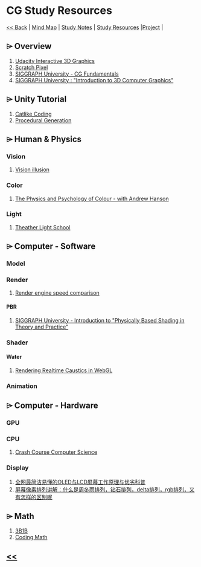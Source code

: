 # CG Study Resources

[<< Back](https://cosimaxr.github.io/Blog)
| [Mind Map](https://cosimaxr.github.io/Blog/CG_MindMap)  | [Study Notes](https://cosimaxr.github.io/Blog/CG_StudyNotes) | [Study Resources](https://cosimaxr.github.io/Blog/CG_StudyResources) |[Project](https://cosimaxr.github.io/Blog/CG) |

## ⌲ Overview
1. [Udacity Interactive 3D Graphics](https://classroom.udacity.com/courses/cs291) 
2. [Scratch Pixel](https://www.scratchapixel.com/index.php?redirect) 
3. [SIGGRAPH University - CG Fundamentals](https://www.youtube.com/watch?v=7Hn5qUmL-Q8) 
4. [SIGGRAPH University : "Introduction to 3D Computer Graphics"](https://www.youtube.com/watch?v=zxQjlIViRBE)


## ⌲ Unity Tutorial
1. [Catlike Coding](https://catlikecoding.com/unity/tutorials/)
2. [Procedural Generation](https://www.youtube.com/channel/UCifiUB82IZ6kCkjNXN8dwsQ)


## ⌲ Human & Physics
### Vision
1. [Vision illusion](http://www.ritsumei.ac.jp/~akitaoka/index-e.html) 

### Color
1. [The Physics and Psychology of Colour - with Andrew Hanson](https://www.youtube.com/watch?v=af78RPi6ayE&list=RDLVaf78RPi6ayE&start_radio=1&rv=af78RPi6ayE&t=206) 

### Light
1. [Theather Light School](https://www.lightingschool.eu/knowledge-center/) 


## ⌲ Computer - Software

### Model

### Render
1. [Render engine speed comparison](https://www.youtube.com/watch?v=myg-VbapLno)

#### PBR
1. [SIGGRAPH University - Introduction to "Physically Based Shading in Theory and Practice"](https://www.youtube.com/watch?v=j-A0mwsJRmk&t=1880s)

### Shader

#### Water
1. [Rendering Realtime Caustics in WebGL
](https://medium.com/@evanwallace/rendering-realtime-caustics-in-webgl-2a99a29a0b2c)

### Animation


## ⌲ Computer - Hardware
### GPU
### CPU
1. [Crash Course Computer Science]()

### Display
1. [全网最简洁易懂的OLED与LCD屏幕工作原理与优劣科普](https://www.bilibili.com/video/BV1Wz411B7Tf/?spm_id_from=333.788.videocard.0) 
2. [屏幕像素排列讲解：什么是周冬雨排列，钻石排列，delta排列，rgb排列，又有怎样的区别呢](https://www.bilibili.com/video/BV1dA411t7f3/?spm_id_from=333.788.videocard.4) 


## ⌲ Math
1. [3B1B](https://www.3blue1brown.com/) 
2. [Coding Math](https://www.youtube.com/channel/UCF6F8LdCSWlRwQm_hfA2bcQ)


## [<<](https://cosimaxr.github.io/Blog/CG)

